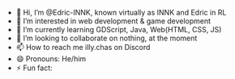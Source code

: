 - 👋 Hi, I’m @Edric-INNK, known virtually as INNK and Edric in RL
- 👀 I’m interested in web development & game development
- 🌱 I’m currently learning GDScript, Java, Web(HTML, CSS, JS)
- 💞️ I’m looking to collaborate on nothing, at the moment
- 📫 How to reach me illy.chas on Discord
- 😄 Pronouns: He/him
- ⚡ Fun fact: 

<!---
Edric-INNK/Edric-INNK is a ✨ special ✨ repository because its `README.md` (this file) appears on your GitHub profile.
You can click the Preview link to take a look at your changes.
--->
